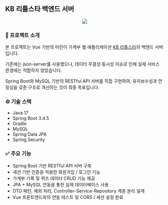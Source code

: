 ## KB 리틀스타 백엔드 서버
<p align="center"><img src="https://github.com/user-attachments/assets/51c0ec51-4ed0-4ae9-b209-d4e727ac803a"></p>




### 📌 프로젝트 소개

본 프로젝트는 Vue 기반의 어린이 가계부 웹 애플리케이션 [KB 리틀스타](https://github.com/KB-Triple777/kb-little-star)의 백엔드 서버입니다.

기존에는 json-server를 사용했으나, 데이터 무결성·동시성 이슈로 인해 실제 서비스 환경에는 적합하지 않았습니다.

Spring Boot와 MySQL 기반의 RESTful API 서버를 직접 구현하여,
유지보수성과 안정성을 갖춘 구조로 개선하는 것이 최종 목표입니다.



### ⚙️ 기술 스택
- Java 17
- Spring Boot 3.4.5
- Gradle
- MySQL
- Spring Data JPA
- Spring Security

 

### ✅ 주요 기능
- Spring Boot 기반 RESTful API 서버 구축
- 세션 기반 인증을 적용한 회원가입 / 로그인 기능
- 가계부 기록 및 퀴즈 데이터 CRUD 기능 제공
- JPA + MySQL 연동을 통한 실제 데이터베이스 사용
- DTO 패턴, 예외 처리, Controller-Service-Repository 계층 분리 설계
- Vue 프론트엔드와의 연동 테스트 및 CORS / 세션 설정 완료


